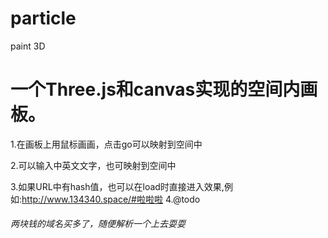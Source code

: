 # particle
paint 3D

# 一个Three.js和canvas实现的空间内画板。

1.在画板上用鼠标画画，点击go可以映射到空间中

2.可以输入中英文文字，也可映射到空间中

3.如果URL中有hash值，也可以在load时直接进入效果,例如:http://www.134340.space/#啦啦啦
4.@todo
###### 两块钱的域名买多了，随便解析一个上去耍耍
